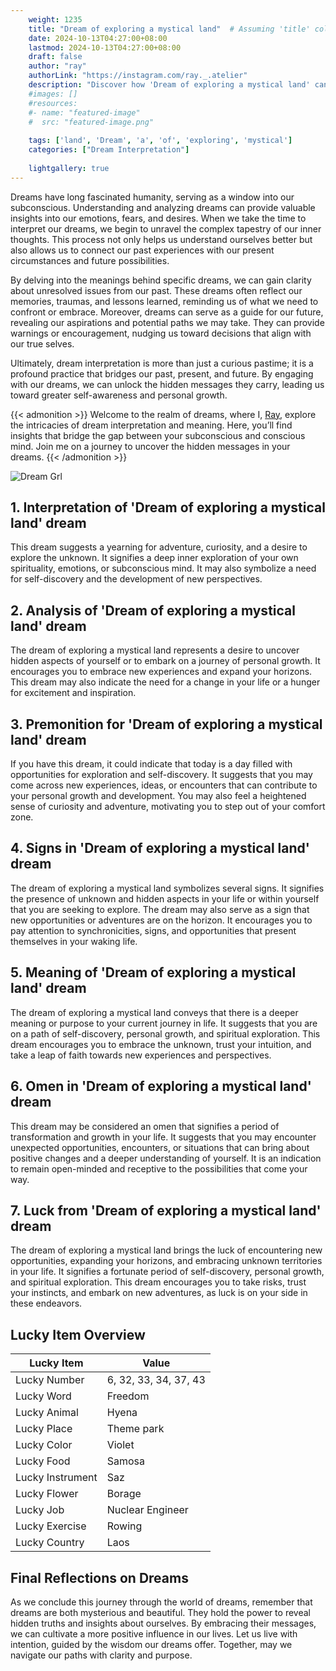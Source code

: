 ```yaml
---
    weight: 1235
    title: "Dream of exploring a mystical land"  # Assuming 'title' column exists
    date: 2024-10-13T04:27:00+08:00
    lastmod: 2024-10-13T04:27:00+08:00
    draft: false
    author: "ray"
    authorLink: "https://instagram.com/ray._.atelier"
    description: "Discover how 'Dream of exploring a mystical land' can interpret your future and uncover its significant meanings in your life."
    #images: []
    #resources:
    #- name: "featured-image"
    #  src: "featured-image.png"
    
    tags: ['land', 'Dream', 'a', 'of', 'exploring', 'mystical']
    categories: ["Dream Interpretation"]
    
    lightgallery: true
---
```

    
Dreams have long fascinated humanity, serving as a window into our subconscious. Understanding and analyzing dreams can provide valuable insights into our emotions, fears, and desires. When we take the time to interpret our dreams, we begin to unravel the complex tapestry of our inner thoughts. This process not only helps us understand ourselves better but also allows us to connect our past experiences with our present circumstances and future possibilities.

By delving into the meanings behind specific dreams, we can gain clarity about unresolved issues from our past. These dreams often reflect our memories, traumas, and lessons learned, reminding us of what we need to confront or embrace. Moreover, dreams can serve as a guide for our future, revealing our aspirations and potential paths we may take. They can provide warnings or encouragement, nudging us toward decisions that align with our true selves.

Ultimately, dream interpretation is more than just a curious pastime; it is a profound practice that bridges our past, present, and future. By engaging with our dreams, we can unlock the hidden messages they carry, leading us toward greater self-awareness and personal growth.

{{< admonition >}}
Welcome to the realm of dreams, where I, [Ray](https://instagram.com/ray._.atelier), explore the intricacies of dream interpretation and meaning. Here, you’ll find insights that bridge the gap between your subconscious and conscious mind. Join me on a journey to uncover the hidden messages in your dreams.
{{< /admonition >}}

![Dream Grl](https://cdn.pixabay.com/photo/2017/11/02/03/35/gothic-2910057_1280.jpg "Dream Grl")

## 1. Interpretation of 'Dream of exploring a mystical land' dream

This dream suggests a yearning for adventure, curiosity, and a desire to explore the unknown. It signifies a deep inner exploration of your own spirituality, emotions, or subconscious mind. It may also symbolize a need for self-discovery and the development of new perspectives.

## 2. Analysis of 'Dream of exploring a mystical land' dream

The dream of exploring a mystical land represents a desire to uncover hidden aspects of yourself or to embark on a journey of personal growth. It encourages you to embrace new experiences and expand your horizons. This dream may also indicate the need for a change in your life or a hunger for excitement and inspiration.

## 3. Premonition for 'Dream of exploring a mystical land' dream

If you have this dream, it could indicate that today is a day filled with opportunities for exploration and self-discovery. It suggests that you may come across new experiences, ideas, or encounters that can contribute to your personal growth and development. You may also feel a heightened sense of curiosity and adventure, motivating you to step out of your comfort zone.

## 4. Signs in 'Dream of exploring a mystical land' dream

The dream of exploring a mystical land symbolizes several signs. It signifies the presence of unknown and hidden aspects in your life or within yourself that you are seeking to explore. The dream may also serve as a sign that new opportunities or adventures are on the horizon. It encourages you to pay attention to synchronicities, signs, and opportunities that present themselves in your waking life.

## 5. Meaning of 'Dream of exploring a mystical land' dream

The dream of exploring a mystical land conveys that there is a deeper meaning or purpose to your current journey in life. It suggests that you are on a path of self-discovery, personal growth, and spiritual exploration. This dream encourages you to embrace the unknown, trust your intuition, and take a leap of faith towards new experiences and perspectives.

## 6. Omen in 'Dream of exploring a mystical land' dream

This dream may be considered an omen that signifies a period of transformation and growth in your life. It suggests that you may encounter unexpected opportunities, encounters, or situations that can bring about positive changes and a deeper understanding of yourself. It is an indication to remain open-minded and receptive to the possibilities that come your way.

## 7. Luck from 'Dream of exploring a mystical land' dream

The dream of exploring a mystical land brings the luck of encountering new opportunities, expanding your horizons, and embracing unknown territories in your life. It signifies a fortunate period of self-discovery, personal growth, and spiritual exploration. This dream encourages you to take risks, trust your instincts, and embark on new adventures, as luck is on your side in these endeavors.

## Lucky Item Overview
| Lucky Item          | Value              |
|---------------|--------------------|
| Lucky Number        | 6, 32, 33, 34, 37, 43  |
| Lucky Word          | Freedom |
| Lucky Animal        | Hyena |
| Lucky Place         | Theme park     |
| Lucky Color         | Violet     |
| Lucky Food          | Samosa      |
| Lucky Instrument    | Saz |
| Lucky Flower        | Borage    |
| Lucky Job           | Nuclear Engineer       |
| Lucky Exercise      | Rowing  |
| Lucky Country       | Laos    |


##  Final Reflections on Dreams

As we conclude this journey through the world of dreams, remember that dreams are both mysterious and beautiful. They hold the power to reveal hidden truths and insights about ourselves. By embracing their messages, we can cultivate a more positive influence in our lives. Let us live with intention, guided by the wisdom our dreams offer. Together, may we navigate our paths with clarity and purpose.
